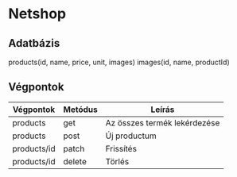 # Netshop

## Adatbázis

products(id, name, price, unit, images)
images(id, name, productId)

## Végpontok

| Végpontok | Metódus | Leírás |
|-----------|---------|------------------------------|
| products  | get     | Az összes termék lekérdezése |
| products  | post    | Új productum  |
| products/id | patch | Frissítés |
| products/id | delete | Törlés |
